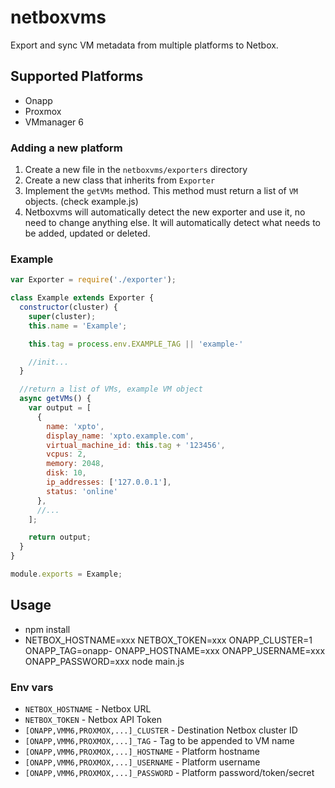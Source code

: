 # netboxvms

Export and sync VM metadata from multiple platforms to Netbox.

## Supported Platforms
* Onapp
* Proxmox
* VMmanager 6

### Adding a new platform
1. Create a new file in the `netboxvms/exporters` directory
2. Create a new class that inherits from `Exporter`
3. Implement the `getVMs` method. This method must return a list of `VM` objects. (check example.js)
4. Netboxvms will automatically detect the new exporter and use it, no need to change anything else. It will automatically detect what needs to be added, updated or deleted.

### Example
```js
var Exporter = require('./exporter');

class Example extends Exporter {
  constructor(cluster) {
    super(cluster);
    this.name = 'Example';

    this.tag = process.env.EXAMPLE_TAG || 'example-'

    //init...
  }

  //return a list of VMs, example VM object
  async getVMs() {
    var output = [
      {
        name: 'xpto',
        display_name: 'xpto.example.com',
        virtual_machine_id: this.tag + '123456',
        vcpus: 2,
        memory: 2048,
        disk: 10,
        ip_addresses: ['127.0.0.1'],
        status: 'online'
      },
      //...
    ];

    return output;
  }
}

module.exports = Example;
```

## Usage
* npm install
* NETBOX_HOSTNAME=xxx NETBOX_TOKEN=xxx ONAPP_CLUSTER=1 ONAPP_TAG=onapp- ONAPP_HOSTNAME=xxx ONAPP_USERNAME=xxx ONAPP_PASSWORD=xxx node main.js

### Env vars
* `NETBOX_HOSTNAME` - Netbox URL
* `NETBOX_TOKEN` - Netbox API Token
* `[ONAPP,VMM6,PROXMOX,...]_CLUSTER` - Destination Netbox cluster ID
* `[ONAPP,VMM6,PROXMOX,...]_TAG` - Tag to be appended to VM name
* `[ONAPP,VMM6,PROXMOX,...]_HOSTNAME` - Platform hostname
* `[ONAPP,VMM6,PROXMOX,...]_USERNAME` - Platform username
* `[ONAPP,VMM6,PROXMOX,...]_PASSWORD` - Platform password/token/secret

